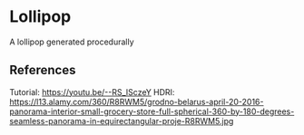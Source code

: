 # Lollipop

A lollipop generated procedurally

## References

Tutorial: https://youtu.be/--RS_ISczeY
HDRI: https://l13.alamy.com/360/R8RWM5/grodno-belarus-april-20-2016-panorama-interior-small-grocery-store-full-spherical-360-by-180-degrees-seamless-panorama-in-equirectangular-proje-R8RWM5.jpg

